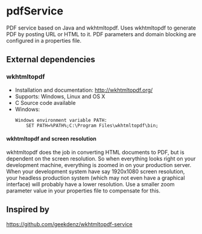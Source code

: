 # pdfService

PDF service based on Java and wkhtmltopdf.
Uses wkhtmltopdf to generate PDF by posting URL or HTML to it.
PDF parameters and domain blocking are configured in a properties file.

## External dependencies

### wkhtmltopdf

- Installation and documentation: http://wkhtmltopdf.org/
- Supports: Windows, Linux and OS X
- C Source code available
- Windows:
    ```
    Windows environment variable PATH: 
        SET PATH=%PATH%;C:\Program Files\wkhtmltopdf\bin;
    ```

#### wkhtmltopdf and screen resolution

wkhtmltopdf does the job in converting HTML documents to PDF, but is dependent on the screen resolution. So when everything looks right on your development machine, everything is zoomed in on your production server. When your development system have say 1920x1080 screen resolution, your headless production system (which may not even have a graphical interface) will probably have a lower resolution. Use a smaller zoom parameter value in your properties file to compensate for this.

## Inspired by

https://github.com/geekdenz/wkhtmltopdf-service
